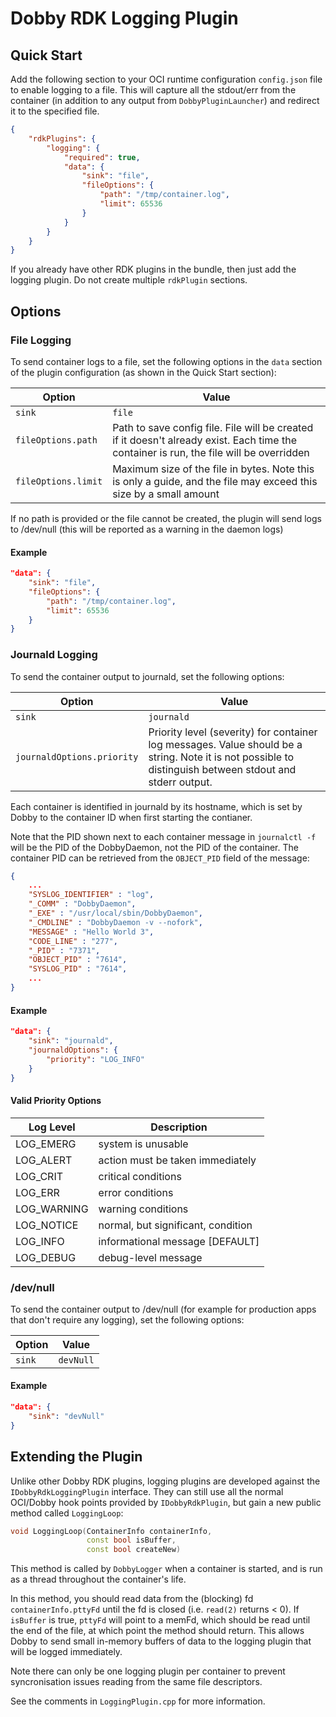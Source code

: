 # Dobby RDK Logging Plugin

## Quick Start
Add the following section to your OCI runtime configuration `config.json` file to enable logging to a file. This will capture all the stdout/err from the container (in addition to any output from `DobbyPluginLauncher`) and redirect it to the specified file.

```json
{
    "rdkPlugins": {
        "logging": {
            "required": true,
            "data": {
                "sink": "file",
                "fileOptions": {
                    "path": "/tmp/container.log",
                    "limit": 65536
                }
            }
        }
    }
}
```
If you already have other RDK plugins in the bundle, then just add the logging plugin. Do not create multiple `rdkPlugin` sections.

## Options
### File Logging
To send container logs to a file, set the following options in the `data` section of the plugin configuration (as shown in the Quick Start section):

| Option              | Value                                                                                                                                   |
| ------------------- | --------------------------------------------------------------------------------------------------------------------------------------- |
| `sink`              | `file`                                                                                                                                  |
| `fileOptions.path`  | Path to save config file. File will be created if it doesn't already exist. Each time the container is run, the file will be overridden |
| `fileOptions.limit` | Maximum size of the file in bytes. Note this is only a guide, and the file may exceed this size by a small amount                       |

If no path is provided or the file cannot be created, the plugin will send logs to /dev/null (this will be reported as a warning in the daemon logs)

#### Example
```json
"data": {
    "sink": "file",
    "fileOptions": {
        "path": "/tmp/container.log",
        "limit": 65536
    }
}
```


### Journald Logging
To send the container output to journald, set the following options:

| Option                     | Value                                                                                                                                                                                                                                      |
| -------------------------- | ------------------------------------------------------------------------------------------------------------------------------------------------------------------------------------------------------------------------------------------ |
| `sink`                     | `journald`                                                                                                                                                                                                                                 |
| `journaldOptions.priority` | Priority level (severity) for container log messages. Value should be a string. Note it is not possible to distinguish between stdout and stderr output.

Each container is identified in journald by its hostname, which is set by Dobby to the container ID when first starting the contianer.

Note that the PID shown next to each container message in `journalctl -f` will be the PID of the DobbyDaemon, not the PID of the container. The container PID can be retrieved from the `OBJECT_PID` field of the message:

```json
{
	...
	"SYSLOG_IDENTIFIER" : "log",
	"_COMM" : "DobbyDaemon",
	"_EXE" : "/usr/local/sbin/DobbyDaemon",
	"_CMDLINE" : "DobbyDaemon -v --nofork",
	"MESSAGE" : "Hello World 3",
	"CODE_LINE" : "277",
	"_PID" : "7371",
	"OBJECT_PID" : "7614",
	"SYSLOG_PID" : "7614",
    ...
}
```

#### Example
```json
"data": {
    "sink": "journald",
    "journaldOptions": {
        "priority": "LOG_INFO"
    }
}
```

#### Valid Priority Options
| Log Level   | Description                        |
|-------------|------------------------------------|
| LOG_EMERG   | system is unusable                 |
| LOG_ALERT   | action must be taken immediately   |
| LOG_CRIT    | critical conditions                |
| LOG_ERR     | error conditions                   |
| LOG_WARNING | warning conditions                 |
| LOG_NOTICE  | normal, but significant, condition |
| LOG_INFO    | informational message [DEFAULT]    |
| LOG_DEBUG   | debug-level message                |


### /dev/null
To send the container output to /dev/null (for example for production apps that don't require any logging), set the following options:

| Option | Value     |
| ------ | --------- |
| `sink` | `devNull` |

#### Example
```json
"data": {
    "sink": "devNull"
}
```

## Extending the Plugin
Unlike other Dobby RDK plugins, logging plugins are developed against the `IDobbyRdkLoggingPlugin` interface. They can still use all the normal OCI/Dobby hook points provided by `IDobbyRdkPlugin`, but gain a new public method called `LoggingLoop`:

```cpp
void LoggingLoop(ContainerInfo containerInfo,
                 const bool isBuffer,
                 const bool createNew)
```
This method is called by `DobbyLogger` when a container is started, and is run as a thread throughout the container's life.

In this method, you should read data from the (blocking) fd `containerInfo.pttyFd` until the fd is closed (i.e. `read(2)` returns < 0). If `isBuffer` is true, `pttyFd` will point to a memFd, which should be read until the end of the file, at which point the method should return. This allows Dobby to send small in-memory buffers of data to the logging plugin that will be logged immediately.

Note there can only be one logging plugin per container to prevent syncronisation issues reading from the same file descriptors.

See the comments in `LoggingPlugin.cpp` for more information.